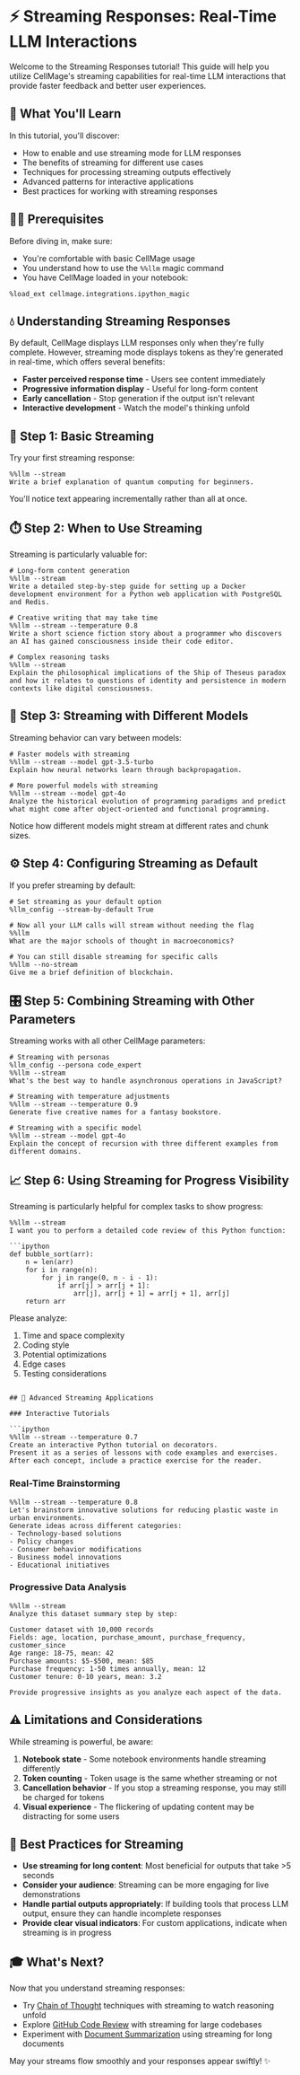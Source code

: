 # ⚡ Streaming Responses: Real-Time LLM Interactions

Welcome to the Streaming Responses tutorial! This guide will help you utilize CellMage's streaming capabilities for real-time LLM interactions that provide faster feedback and better user experiences.

## 🎯 What You'll Learn

In this tutorial, you'll discover:
- How to enable and use streaming mode for LLM responses
- The benefits of streaming for different use cases
- Techniques for processing streaming outputs effectively
- Advanced patterns for interactive applications
- Best practices for working with streaming responses

## 🧙‍♂️ Prerequisites

Before diving in, make sure:
- You're comfortable with basic CellMage usage
- You understand how to use the `%%llm` magic command
- You have CellMage loaded in your notebook:

```ipython
%load_ext cellmage.integrations.ipython_magic
```

## 💧 Understanding Streaming Responses

By default, CellMage displays LLM responses only when they're fully complete. However, streaming mode displays tokens as they're generated in real-time, which offers several benefits:
- **Faster perceived response time** - Users see content immediately
- **Progressive information display** - Useful for long-form content
- **Early cancellation** - Stop generation if the output isn't relevant
- **Interactive development** - Watch the model's thinking unfold

## 🚀 Step 1: Basic Streaming

Try your first streaming response:

```ipython
%%llm --stream
Write a brief explanation of quantum computing for beginners.
```

You'll notice text appearing incrementally rather than all at once.

## ⏱️ Step 2: When to Use Streaming

Streaming is particularly valuable for:

```ipython
# Long-form content generation
%%llm --stream
Write a detailed step-by-step guide for setting up a Docker development environment for a Python web application with PostgreSQL and Redis.

# Creative writing that may take time
%%llm --stream --temperature 0.8
Write a short science fiction story about a programmer who discovers an AI has gained consciousness inside their code editor.

# Complex reasoning tasks
%%llm --stream
Explain the philosophical implications of the Ship of Theseus paradox and how it relates to questions of identity and persistence in modern contexts like digital consciousness.
```

## 🔄 Step 3: Streaming with Different Models

Streaming behavior can vary between models:

```ipython
# Faster models with streaming
%%llm --stream --model gpt-3.5-turbo
Explain how neural networks learn through backpropagation.

# More powerful models with streaming
%%llm --stream --model gpt-4o
Analyze the historical evolution of programming paradigms and predict what might come after object-oriented and functional programming.
```

Notice how different models might stream at different rates and chunk sizes.

## ⚙️ Step 4: Configuring Streaming as Default

If you prefer streaming by default:

```ipython
# Set streaming as your default option
%llm_config --stream-by-default True

# Now all your LLM calls will stream without needing the flag
%%llm
What are the major schools of thought in macroeconomics?

# You can still disable streaming for specific calls
%%llm --no-stream
Give me a brief definition of blockchain.
```

## 🎛️ Step 5: Combining Streaming with Other Parameters

Streaming works with all other CellMage parameters:

```ipython
# Streaming with personas
%llm_config --persona code_expert
%%llm --stream
What's the best way to handle asynchronous operations in JavaScript?

# Streaming with temperature adjustments
%%llm --stream --temperature 0.9
Generate five creative names for a fantasy bookstore.

# Streaming with a specific model
%%llm --stream --model gpt-4o
Explain the concept of recursion with three different examples from different domains.
```

## 📈 Step 6: Using Streaming for Progress Visibility

Streaming is particularly helpful for complex tasks to show progress:

```ipython
%%llm --stream
I want you to perform a detailed code review of this Python function:

```ipython
def bubble_sort(arr):
    n = len(arr)
    for i in range(n):
        for j in range(0, n - i - 1):
            if arr[j] > arr[j + 1]:
                arr[j], arr[j + 1] = arr[j + 1], arr[j]
    return arr
```

Please analyze:
1. Time and space complexity
2. Coding style
3. Potential optimizations
4. Edge cases
5. Testing considerations
```

## 🧪 Advanced Streaming Applications

### Interactive Tutorials

```ipython
%%llm --stream --temperature 0.7
Create an interactive Python tutorial on decorators.
Present it as a series of lessons with code examples and exercises.
After each concept, include a practice exercise for the reader.
```

### Real-Time Brainstorming

```ipython
%%llm --stream --temperature 0.8
Let's brainstorm innovative solutions for reducing plastic waste in urban environments.
Generate ideas across different categories:
- Technology-based solutions
- Policy changes
- Consumer behavior modifications
- Business model innovations
- Educational initiatives
```

### Progressive Data Analysis

```ipython
%%llm --stream
Analyze this dataset summary step by step:

Customer dataset with 10,000 records
Fields: age, location, purchase_amount, purchase_frequency, customer_since
Age range: 18-75, mean: 42
Purchase amounts: $5-$500, mean: $85
Purchase frequency: 1-50 times annually, mean: 12
Customer tenure: 0-10 years, mean: 3.2

Provide progressive insights as you analyze each aspect of the data.
```

## ⚠️ Limitations and Considerations

While streaming is powerful, be aware:
1. **Notebook state** - Some notebook environments handle streaming differently
2. **Token counting** - Token usage is the same whether streaming or not
3. **Cancellation behavior** - If you stop a streaming response, you may still be charged for tokens
4. **Visual experience** - The flickering of updating content may be distracting for some users

## 🚦 Best Practices for Streaming

- **Use streaming for long content**: Most beneficial for outputs that take >5 seconds
- **Consider your audience**: Streaming can be more engaging for live demonstrations
- **Handle partial outputs appropriately**: If building tools that process LLM output, ensure they can handle incomplete responses
- **Provide clear visual indicators**: For custom applications, indicate when streaming is in progress

## 🎓 What's Next?

Now that you understand streaming responses:
- Try [Chain of Thought](chain_of_thought.md) techniques with streaming to watch reasoning unfold
- Explore [GitHub Code Review](github_code_review.md) with streaming for large codebases
- Experiment with [Document Summarization](document_summarization.md) using streaming for long documents

May your streams flow smoothly and your responses appear swiftly! ✨
